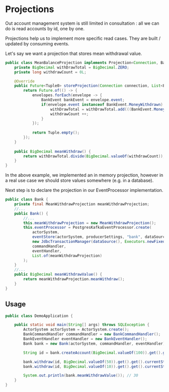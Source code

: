 # Projections

Out account management system is still limited in consultation : all we can do is read accounts by id, one by one.

Projections help us to implement more specific read cases. They are built / updated by consuming events.

Let's say we want a projection that stores mean withdrawal value.


```java
public class MeanBalanceProjection implements Projection<Connection, BankEvent, Tuple0, Tuple0> {
    private BigDecimal withDrawTotal = BigDecimal.ZERO;
    private long withdrawCount = 0L;

    @Override
    public Future<Tuple0> storeProjection(Connection connection, List<EventEnvelope<BankEvent, Tuple0, Tuple0>> envelopes) {
        return Future.of(() -> {
            envelopes.forEach(envelope -> {
                BankEvent bankEvent = envelope.event;
                if(envelope.event instanceof BankEvent.MoneyWithdrawn) {
                    withDrawTotal = withDrawTotal.add(((BankEvent.MoneyWithdrawn)bankEvent).amount);
                    withdrawCount ++;
                }
            });
            
            return Tuple.empty();
        });
    }
    
    public BigDecimal meanWithdraw() {
        return withDrawTotal.divide(BigDecimal.valueOf(withdrawCount));
    }
}
```

In the above example, we implemented an in memory projection, however in a real use case we should store values somewhere (e.g. in a database).

Next step is to declare the projection in our EventProcessor implementation.

```java
public class Bank {
    private final MeanWithdrawProjection meanWithdrawProjection;
    //...
    public Bank() {
        //...
        this.meanWithdrawProjection = new MeanWithdrawProjection();
        this.eventProcessor = PostgresKafkaEventProcessor.create(
            actorSystem,
            eventStore(actorSystem, producerSettings, "bank", dataSource, executorService, new TableNames("bank_journal", "bank_sequence_num") ,eventFormat),
            new JdbcTransactionManager(dataSource(), Executors.newFixedThreadPool(5)),
            commandHandler,
            eventHandler,
            List.of(meanWithdrawProjection)
        );
    }
    //...
    public BigDecimal meanWithdrawValue() {
        return meanWithdrawProjection.meanWithdraw();
    }
}
```

## Usage

```java
public class DemoApplication {

	public static void main(String[] args) throws SQLException {
		ActorSystem actorSystem = ActorSystem.create();
		BankCommandHandler commandHandler = new BankCommandHandler();
		BankEventHandler eventHandler = new BankEventHandler();
		Bank bank = new Bank(actorSystem, commandHandler, eventHandler);

		String id = bank.createAccount(BigDecimal.valueOf(100)).get().get().currentState.get().id;

		bank.withdraw(id, BigDecimal.valueOf(50)).get().get().currentState.get();
		bank.withdraw(id, BigDecimal.valueOf(10)).get().get().currentState.get();

		System.out.println(bank.meanWithdrawValue()); // 30
	}
}
```